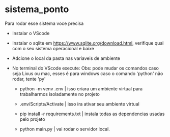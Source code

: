# sistema_ponto
 

Para rodar esse sistema voce precisa

* Instalar o VScode
* Instalar o sqlite em https://www.sqlite.org/download.html, verifique qual com o seu sistema operacional e baixe

* Adcione o local da pasta nas variaveis de ambiente
* No terminal do VScode execute:
    Obs: pode mudar os comandos caso seja Lixus ou mac, esses é para windows
         caso o comando 'python' não rodar, tente 'py'

    - python -m venv .env | isso criara um ambiente virtual para trabalharmos isoladamente no projeto

    - .env/Scripts/Activate | isso ira ativar seu ambiente virtual

    - pip install -r requirements.txt | instala todas as dependencias usadas pelo projeto

    - python main.py | vai rodar o servidor local.
